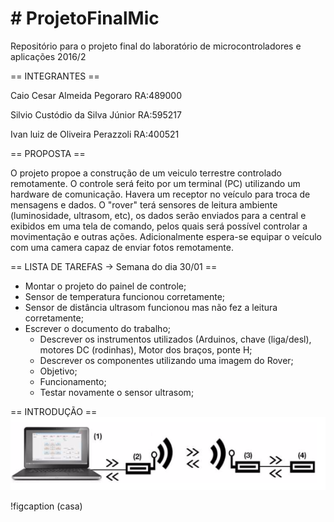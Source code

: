 # # ProjetoFinalMic
Repositório para o projeto final do laboratório de microcontroladores e aplicações 2016/2

== INTEGRANTES ==

Caio Cesar Almeida Pegoraro RA:489000

Silvio Custódio da Silva Júnior RA:595217

Ivan luiz de Oliveira Perazzoli RA:400521


== PROPOSTA ==

O projeto propoe a construção de um veiculo terrestre controlado remotamente.
O controle será feito por um terminal (PC) utilizando um hardware de comunicação.
Havera um receptor no veículo para troca de mensagens e dados.
O "rover" terá sensores de leitura ambiente (luminosidade, ultrasom, etc), os dados serão enviados para a central e exibidos em uma tela de comando, pelos quais será possível controlar a movimentação e outras ações.
Adicionalmente espera-se equipar o veículo com uma camera capaz de enviar fotos remotamente.

== LISTA DE TAREFAS -> Semana do dia 30/01 ==
- Montar o projeto do painel de controle;
- Sensor de temperatura funcionou corretamente;
- Sensor de distância ultrasom funcionou mas não fez a leitura corretamente;
- Escrever o documento do trabalho;
   * Descrever os instrumentos utilizados (Arduinos, chave (liga/desl), motores DC (rodinhas), Motor dos braços, ponte H;
   * Descrever os componentes utilizando uma imagem do Rover;
   * Objetivo;
   * Funcionamento;
   * Testar novamente o sensor ultrasom;

 == INTRODUÇÃO == 
![alt tag](https://github.com/CaioPegoraro/ProjetoFinalMic/blob/master/imagens/arquitetura_comunicacao.PNG)

!figcaption (casa)
